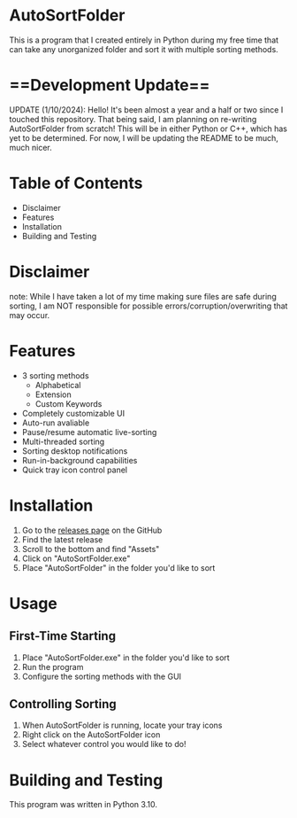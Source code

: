 # AutoSortFolder
This is a program that I created entirely in Python during my free time that can take any unorganized folder and sort it with multiple sorting methods.

# ==Development Update==
UPDATE (1/10/2024): Hello! It's been almost a year and a half or two since I touched this repository. That being said, I am planning on re-writing AutoSortFolder from scratch! This will be in either Python or C++, which has yet to be determined. For now, I will be updating the README to be much, much nicer.

# Table of Contents
* Disclaimer
* Features
* Installation
* Building and Testing

# Disclaimer
note: While I have taken a lot of my time making sure files are safe during sorting, I am NOT responsible for possible errors/corruption/overwriting that may occur.

# Features
- 3 sorting methods
  - Alphabetical
  - Extension
  - Custom Keywords
- Completely customizable UI
- Auto-run avaliable
- Pause/resume automatic live-sorting
- Multi-threaded sorting
- Sorting desktop notifications
- Run-in-background capabilities
- Quick tray icon control panel

# Installation
1. Go to the [releases page](https://github.com/m-riley04/AutoSortFolder/releases) on the GitHub
2. Find the latest release
3. Scroll to the bottom and find "Assets"
4. Click on "AutoSortFolder.exe"
5. Place "AutoSortFolder" in the folder you'd like to sort

# Usage
## First-Time Starting
1. Place "AutoSortFolder.exe" in the folder you'd like to sort
2. Run the program
3. Configure the sorting methods with the GUI

## Controlling Sorting
1. When AutoSortFolder is running, locate your tray icons
2. Right click on the AutoSortFolder icon
3. Select whatever control you would like to do! 

# Building and Testing
This program was written in Python 3.10. 
